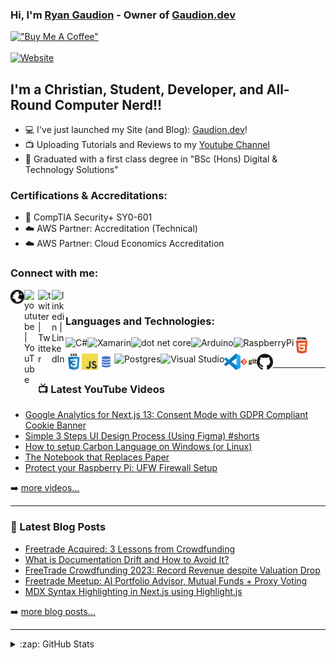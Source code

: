 ### Hi, I'm [Ryan Gaudion][linkedin] - Owner of [Gaudion.dev][website]


[!["Buy Me A Coffee"](https://www.buymeacoffee.com/assets/img/custom_images/orange_img.png)](https://www.buymeacoffee.com/ryangaudion)
</br>
</br>
[![Website](https://img.shields.io/website?label=Gaudion.Dev&style=for-the-badge&url=https%3A%2F%2Fgaudion.dev)](https://gaudion.dev)

## I'm a Christian, Student, Developer, and All-Round Computer Nerd!!

- 💻 I've just launched my Site (and Blog): [Gaudion.dev][website]!
- 📺 Uploading Tutorials and Reviews to my [Youtube Channel][youtube]
- 🌱 Graduated with a first class degree in "BSc (Hons) Digital & Technology Solutions"

### Certifications & Accreditations:
- 🔐 CompTIA Security+ SY0-601
- ☁️ AWS Partner: Accreditation (Technical)
- ☁️ AWS Partner: Cloud Economics Accreditation


### Connect with me:

[<img align="left" alt="everybitelectronics.com" width="22px" src="https://raw.githubusercontent.com/iconic/open-iconic/master/svg/globe.svg" />][website]
[<img align="left" alt="youtube | YouTube" width="22px" src="https://cdn.jsdelivr.net/npm/simple-icons@v3/icons/youtube.svg" />][youtube]
[<img align="left" alt="twitter | Twitter" width="22px" src="https://cdn.jsdelivr.net/npm/simple-icons@v3/icons/twitter.svg" />][twitter]
[<img align="left" alt="linkedin | LinkedIn" width="22px" src="https://cdn.jsdelivr.net/npm/simple-icons@v3/icons/linkedin.svg" />][linkedin]

<br />

### Languages and Technologies:

[<img align="left" alt="C#" height="26px" src="https://seeklogo.com/images/C/c-sharp-c-logo-02F17714BA-seeklogo.com.png" />][esp32playlist]
[<img align="left" alt="Xamarin" height="26px" src="https://seeklogo.com/images/X/xamarin-logo-348B1EB629-seeklogo.com.png" />][esp32playlist]
[<img align="left" alt="dot net core" height="26px" src="https://upload.wikimedia.org/wikipedia/commons/thumb/e/ee/.NET_Core_Logo.svg/1200px-.NET_Core_Logo.svg.png" />][esp32playlist]
[<img align="left" alt="Arduino" height="26px" src="https://brandslogos.com/wp-content/uploads/images/large/arduino-logo-1.png" />][esp32playlist]
[<img align="left" alt="RaspberryPi" height="26px" src="https://www.raspberrypi.org/wp-content/uploads/2011/10/Raspi-PGB001.png" />][raspberrypiplaylist]
[<img align="left" alt="HTML" height="26px" src="https://raw.githubusercontent.com/github/explore/80688e429a7d4ef2fca1e82350fe8e3517d3494d/topics/html/html.png" />][esp32playlist]
[<img align="left" alt="CSS" height="26px" src="https://raw.githubusercontent.com/github/explore/80688e429a7d4ef2fca1e82350fe8e3517d3494d/topics/css/css.png" />][esp32playlist]
[<img align="left" alt="JavaScript" height="26px" src="https://raw.githubusercontent.com/github/explore/80688e429a7d4ef2fca1e82350fe8e3517d3494d/topics/javascript/javascript.png" />][esp32playlist]
[<img align="left" alt="SQL" height="26px" src="https://raw.githubusercontent.com/github/explore/80688e429a7d4ef2fca1e82350fe8e3517d3494d/topics/sql/sql.png" />][esp32playlist]
[<img align="left" alt="Postgres" height="26px" src="https://upload.wikimedia.org/wikipedia/commons/thumb/2/29/Postgresql_elephant.svg/1200px-Postgresql_elephant.svg.png" />][esp32playlist]
[<img align="left" alt="Visual Studio" height="26px" src="https://1000logos.net/wp-content/uploads/2020/08/Visual-Studio-Logo.png" />][esp32playlist]
[<img align="left" alt="Visual Studio Code" height="26px" src="https://raw.githubusercontent.com/github/explore/80688e429a7d4ef2fca1e82350fe8e3517d3494d/topics/visual-studio-code/visual-studio-code.png" />][esp32playlist]
[<img align="left" alt="Git" height="26px" src="https://raw.githubusercontent.com/github/explore/80688e429a7d4ef2fca1e82350fe8e3517d3494d/topics/git/git.png" />][esp32playlist]
[<img align="left" alt="GitHub" height="26px" src="https://raw.githubusercontent.com/github/explore/78df643247d429f6cc873026c0622819ad797942/topics/github/github.png" />][esp32playlist]

<br />
<br />

---

### 📺 Latest YouTube Videos

<!-- YOUTUBE:START -->
- [Google Analytics for Next.js 13: Consent Mode with GDPR Compliant Cookie Banner](https://www.youtube.com/watch?v=DJMTWuz2ksk)
- [Simple 3 Steps UI Design Process &lpar;Using Figma&rpar; #shorts](https://www.youtube.com/watch?v=3E-KCa-s0nU)
- [How to setup Carbon Language on Windows &lpar;or Linux&rpar;](https://www.youtube.com/watch?v=AaZUJUbXrQ8)
- [The Notebook that Replaces Paper](https://www.youtube.com/watch?v=uNwogRZA-9g)
- [Protect your Raspberry Pi: UFW Firewall Setup](https://www.youtube.com/watch?v=7FEyBQvO--Y)
<!-- YOUTUBE:END -->

➡️ [more videos...][youtube]

---

### 📕 Latest Blog Posts

<!-- BLOG-POST-LIST:START -->
- [Freetrade Acquired: 3 Lessons from Crowdfunding](https://gaudion.dev/blog/freetrade-sold-to-ig)
- [What is Documentation Drift and How to Avoid It?](https://gaudion.dev/blog/documentation-drift)
- [FreeTrade Crowdfunding 2023: Record Revenue despite Valuation Drop](https://gaudion.dev/blog/freetrade-meetup-june-2023)
- [Freetrade Meetup: AI Portfolio Advisor, Mutual Funds + Proxy Voting](https://gaudion.dev/blog/freetrade-meetup-may-2023)
- [MDX Syntax Highlighting in Next.js using Highlight.js](https://gaudion.dev/blog/mdx-syntax-highlighting)
<!-- BLOG-POST-LIST:END -->

➡️ [more blog posts...](https://gaudion.dev/)

---


<details>
  <summary>:zap: GitHub Stats</summary>

  <img align="left" alt="Ryan's GitHub Stats" src="https://github-readme-stats.codestackr.vercel.app/api?username=RyanGaudion&show_icons=true&hide_border=true&theme=dark" />

</details>

[website]: https://www.gaudion.dev/
[youtube]: https://www.youtube.com/@RyanGaudion
[twitter]: https://twitter.com/Ryan_Gaudion
[linkedin]: https://uk.linkedin.com/in/ryan-gaudion
[raspberrypiplaylist]: https://www.youtube.com/watch?v=anQgEc13wus&list=PLzMQZEg71OYarL_ZKhxnP6oui8tvODa4R
[esp32playlist]: https://www.youtube.com/watch?v=Z4mN9u93sWA&list=PLzMQZEg71OYY6BV9w1_Ti-kBOxE5J7syC
